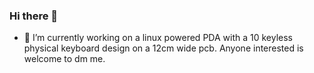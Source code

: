 ### Hi there 👋

- 🔭 I’m currently working on a linux powered PDA with a 10 keyless physical keyboard design on a 12cm wide pcb. Anyone interested is welcome to dm me.

